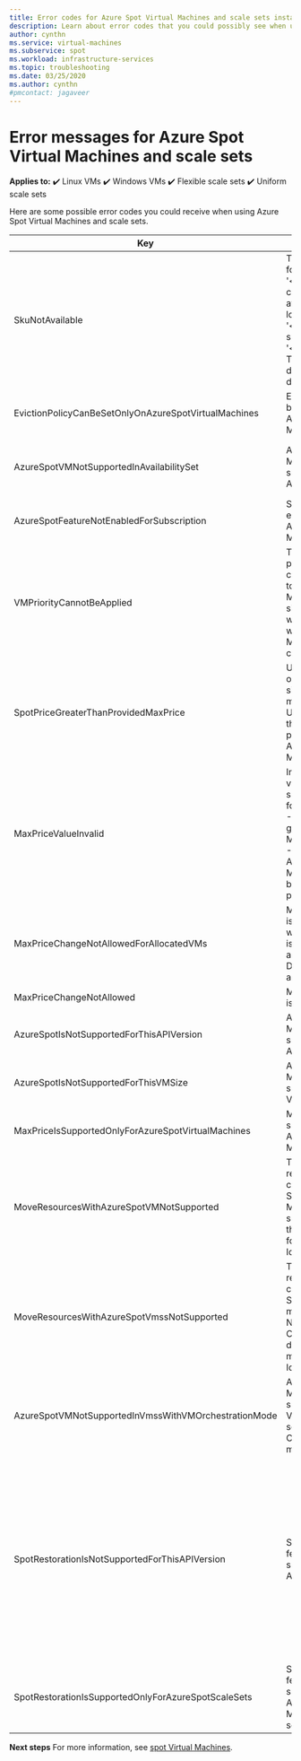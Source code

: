 ```yaml
---
title: Error codes for Azure Spot Virtual Machines and scale sets instances 
description: Learn about error codes that you could possibly see when using Azure Spot Virtual Machines and scale set instances.
author: cynthn
ms.service: virtual-machines
ms.subservice: spot
ms.workload: infrastructure-services
ms.topic: troubleshooting
ms.date: 03/25/2020
ms.author: cynthn
#pmcontact: jagaveer
---
```


# Error messages for Azure Spot Virtual Machines and scale sets

**Applies to:** :heavy_check_mark: Linux VMs :heavy_check_mark: Windows VMs :heavy_check_mark: Flexible scale sets :heavy_check_mark: Uniform scale sets

Here are some possible error codes you could receive when using Azure Spot Virtual Machines and scale sets.


| Key | Message | Description |
|-----|---------|-------------|
| SkuNotAvailable | The requested tier for resource '\<resource\>' is currently not available in location '\<location\>' for subscription '\<subscriptionID\>'. Try another tier or deploy to a different location. | There is not enough Azure Spot Virtual Machine capacity in this location to create your VM or scale set instance. |
| EvictionPolicyCanBeSetOnlyOnAzureSpotVirtualMachines  |  Eviction policy can be set only on Azure Spot Virtual Machines. | This VM is not an Azure Spot Virtual Machine, so you can't set the eviction policy. |
| AzureSpotVMNotSupportedInAvailabilitySet  |  Azure Spot Virtual Machine is not supported in Availability Set. | You need to choose to either use an Azure Spot Virtual Machine or use a VM in an availability set, you can't choose both. |
| AzureSpotFeatureNotEnabledForSubscription  |  Subscription not enabled with Azure Spot Virtual Machine feature. | Use a subscription that supports Azure Spot Virtual Machines. |
| VMPriorityCannotBeApplied  |  The specified priority value '{0}' cannot be applied to the Virtual Machine '{1}' since no priority was specified when the Virtual Machine was created. | Specify the priority when the VM is created. |
| SpotPriceGreaterThanProvidedMaxPrice  |  Unable to perform operation '{0}' since the provided max price '{1} USD' is lower than the current spot price '{2} USD' for Azure Spot Virtual Machine size '{3}'. | Select a higher max price. For more information, see pricing information for [Linux](https://azure.microsoft.com/pricing/details/virtual-machines/linux/) or [Windows](https://azure.microsoft.com/pricing/details/virtual-machines/windows/).|
| MaxPriceValueInvalid  |  Invalid max price value. The only supported values for max price are -1 or a decimal greater than zero. Max price value of -1 indicates the Azure Spot Virtual Machine will not be evicted for price reasons. | Enter a valid max price. For more information, see pricing for [Linux](https://azure.microsoft.com/pricing/details/virtual-machines/linux/) or [Windows](https://azure.microsoft.com/pricing/details/virtual-machines/windows/). |
| MaxPriceChangeNotAllowedForAllocatedVMs | Max price change is not allowed when the VM '{0}' is currently allocated. Deallocate and try again. | Stop\Deallocate the VM so that you can change the max price. |
| MaxPriceChangeNotAllowed | Max price change is not allowed. | You cannot change the max price for this VM. |
| AzureSpotIsNotSupportedForThisAPIVersion  |  Azure Spot Virtual Machine is not supported for this API version. | The API version needs to be 2019-03-01. |
| AzureSpotIsNotSupportedForThisVMSize  |  Azure Spot Virtual Machine is not supported for this VM size {0}. | Select another VM size. For more information, see [Azure Spot Virtual Machines](./spot-vms.md). |
| MaxPriceIsSupportedOnlyForAzureSpotVirtualMachines  |  Max price is supported only for Azure Spot Virtual Machines. | For more information, see [Azure Spot Virtual Machines](./spot-vms.md). |
| MoveResourcesWithAzureSpotVMNotSupported  |  The Move resources request contains an Azure Spot Virtual Machine. Not supported. Check the error details for virtual machine Ids. | You cannot move Azure Spot Virtual Machines. |
| MoveResourcesWithAzureSpotVmssNotSupported  |  The Move resources request contains an Azure Spot virtual machine scale set. Not supported. Check the error details for virtual machine scale set Ids. | You cannot move Azure Spot virtual machine scale set instances. |
| AzureSpotVMNotSupportedInVmssWithVMOrchestrationMode | Azure Spot Virtual Machine is not supported in Virtual machine scale set with VM Orchestration mode. | Set the orchestration mode to virtual machine scale set in order to use Azure Spot Virtual Machine instances. |
| SpotRestorationIsNotSupportedForThisAPIVersion | Spot restoration feature is not supported for this API version. |  For an existing scaleset, perform a PATCH using using API version 2021-07-01 or later. <br><br> For new scale set deployments, add the following property to the Azure Resource Manager template using API version 2021-07-01 or later: <br><br> :::image type="content" source="media/spot/spot-try-restore-error-codes-1.png" alt-text="Error code sample to use the correct API version.":::| 
| SpotRestorationIsSupportedOnlyForAzureSpotScaleSets | Spot restoration feature is supported only for Azure Spot Virtual Machine scale sets. | Spot restoration feature is only supported for Azure Spot Virtual Machine scale sets. To use this feature, deploy Azure Spot using Virtual Machine scale sets. | 


**Next steps**
For more information, see [spot Virtual Machines](./spot-vms.md).
